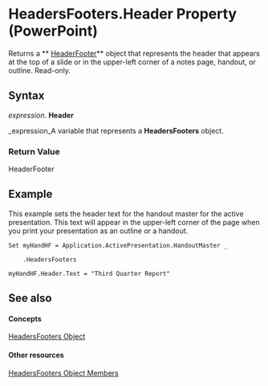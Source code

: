 
# HeadersFooters.Header Property (PowerPoint)

Returns a  ** [HeaderFooter](8aeafb02-adec-17c1-3108-565c78a64ed1.md)** object that represents the header that appears at the top of a slide or in the upper-left corner of a notes page, handout, or outline. Read-only.


## Syntax

 _expression_. **Header**

 _expression_A variable that represents a  **HeadersFooters** object.


### Return Value

HeaderFooter


## Example

This example sets the header text for the handout master for the active presentation. This text will appear in the upper-left corner of the page when you print your presentation as an outline or a handout.


```
Set myHandHF = Application.ActivePresentation.HandoutMaster _

    .HeadersFooters

myHandHF.Header.Text = "Third Quarter Report"
```


## See also


#### Concepts


 [HeadersFooters Object](5fb10c90-0611-e797-836b-3f18b273af04.md)
#### Other resources


 [HeadersFooters Object Members](b5c50dee-2a19-45fa-0e2b-21620233b5ce.md)
